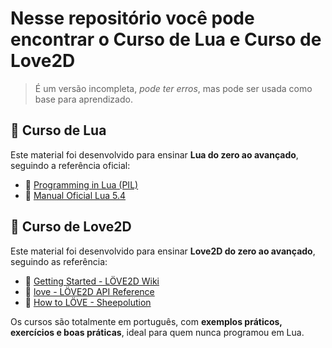 # Nesse repositório você pode encontrar o **Curso de Lua** e **Curso de Love2D**

> É um versão incompleta, _pode ter erros_, mas pode ser usada como base para aprendizado.

## 📘 Curso de Lua

Este material foi desenvolvido para ensinar **Lua do zero ao avançado**, seguindo a referência oficial:

-   📖 [Programming in Lua (PIL)](https://www.lua.org/pil/contents.html)
-   📖 [Manual Oficial Lua 5.4](https://www.lua.org/manual/5.4/)

## 📘 Curso de Love2D

Este material foi desenvolvido para ensinar **Love2D do zero ao avançado**, seguindo as referência:

-   📖 [Getting Started - LÖVE2D Wiki](https://love2d.org/wiki/Getting_Started)
-   📖 [love - LÖVE2D API Reference](https://love2d.org/wiki/love)
-   📖 [How to LÖVE - Sheepolution](https://www.sheepolution.com/learn/book/contents)

Os cursos são totalmente em português, com **exemplos práticos, exercícios e boas práticas**, ideal para quem nunca programou em Lua.
